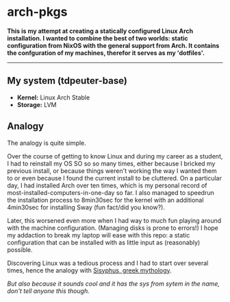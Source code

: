 # arch-pkgs

**This is my attempt at creating a statically configured Linux Arch installation. I wanted to combine the best of two worlds: static configuration from NixOS with the general support from Arch. It contains the confguration of my machines, therefor it serves as my 'dotfiles'.**

---

## My system (tdpeuter-base)

- **Kernel:** Linux Arch Stable
- **Storage:** LVM

## Analogy

The analogy is quite simple. 

Over the course of getting to know Linux and during my career as a student, I had to reinstall my OS SO so so many times, either because I bricked my previous install, or because things weren't working the way I wanted them to or even because I found the current install to be cluttered. On a particular day, I had installed Arch over ten times, which is my personal record of most-installed-computers-in-one-day so far. I also managed to speedrun the installation process to 8min30sec for the kernel with an additional 4min30sec for installing Sway (fun fact/did you know?). 

Later, this worsened even more when I had way to much fun playing around with the machine configuration. (Managing disks is prone to errors!) I hope my addaction to break my laptop will ease with this repo: a static configuration that can be installed with as little input as (reasonably) possible.

Discovering Linux was a tedious process and I had to start over several times, hence the analogy with [Sisyphus, greek mythology](https://en.wikipedia.org/wiki/Sisyphus). 

*But also because it sounds cool and it has the sys from sytem in the name, don't tell anyone this though.*